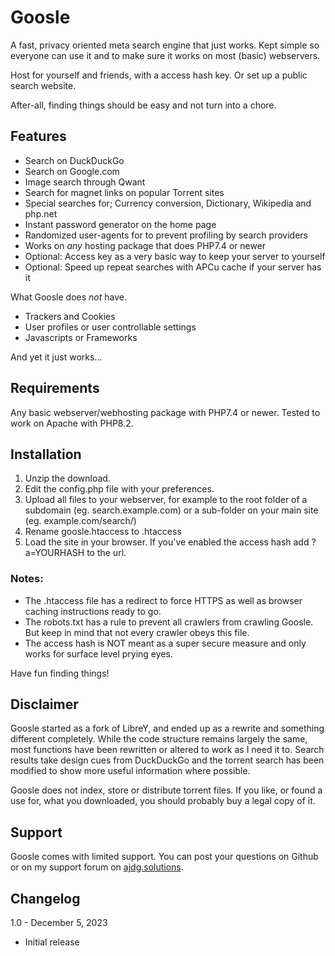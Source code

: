 # Goosle
A fast, privacy oriented meta search engine that just works.
Kept simple so everyone can use it and to make sure it works on most (basic) webservers.

Host for yourself and friends, with a access hash key. Or set up a public search website.

After-all, finding things should be easy and not turn into a chore.

## Features
- Search on DuckDuckGo
- Search on Google.com
- Image search through Qwant
- Search for magnet links on popular Torrent sites
- Special searches for; Currency conversion, Dictionary, Wikipedia and php.net
- Instant password generator on the home page
- Randomized user-agents for to prevent profiling by search providers
- Works on *any* hosting package that does PHP7.4 or newer
- Optional: Access key as a very basic way to keep your server to yourself
- Optional: Speed up repeat searches with APCu cache if your server has it

What Goosle does *not* have.
- Trackers and Cookies
- User profiles or user controllable settings
- Javascripts or Frameworks

And yet it just works...

## Requirements
Any basic webserver/webhosting package with PHP7.4 or newer.
Tested to work on Apache with PHP8.2.

## Installation
1. Unzip the download.
2. Edit the config.php file with your preferences.
3. Upload all files to your webserver, for example to the root folder of a subdomain (eg. search.example.com) or a sub-folder on your main site (eg. example.com/search/)
4. Rename goosle.htaccess to .htaccess
5. Load the site in your browser. If you've enabled the access hash add ?a=YOURHASH to the url.

### Notes:
- The .htaccess file has a redirect to force HTTPS as well as browser caching instructions ready to go.
- The robots.txt has a rule to prevent all crawlers from crawling Goosle. But keep in mind that not every crawler obeys this file.
- The access hash is NOT meant as a super secure measure and only works for surface level prying eyes.

Have fun finding things!


## Disclaimer
Goosle started as a fork of LibreY, and ended up as a rewrite and something different completely. While the code structure remains largely the same, most functions have been rewritten or altered to work as I need it to.
Search results take design cues from DuckDuckGo and the torrent search has been modified to show more useful information where possible.

Goosle does not index, store or distribute torrent files. If you like, or found a use for, what you downloaded, you should probably buy a legal copy of it.

## Support
Goosle comes with limited support. You can post your questions on Github or on my support forum on [ajdg.solutions](https://ajdg.solutions/support/).

## Changelog
1.0 - December 5, 2023
- Initial release
